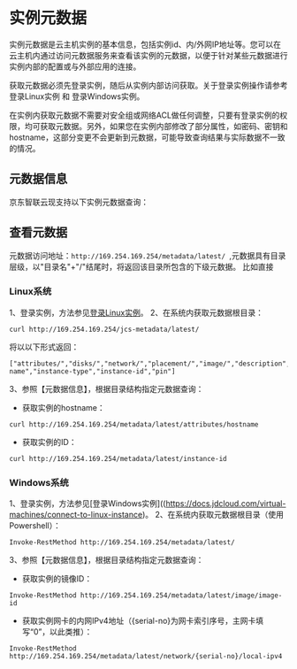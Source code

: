 # 实例元数据

实例元数据是云主机实例的基本信息，包括实例id、内/外网IP地址等。您可以在云主机内通过访问元数据服务来查看该实例的元数据，以便于针对某些元数据进行实例内部的配置或与外部应用的连接。

获取元数据必须先登录实例，随后从实例内部访问获取。关于登录实例操作请参考 登录Linux实例 和 登录Windows实例。

在实例内获取元数据不需要对安全组或网络ACL做任何调整，只要有登录实例的权限，均可获取元数据。另外，如果您在实例内部修改了部分属性，如密码、密钥和hostname，这部分变更不会更新到元数据，可能导致查询结果与实际数据不一致的情况。

## 元数据信息
京东智联云现支持以下实例元数据查询：


## 查看元数据
元数据访问地址：`http://169.254.169.254/metadata/latest/ `,元数据具有目录层级，以"目录名"+"/"结尾时，将返回该目录所包含的下级元数据。
比如直接

### Linux系统

1、登录实例，方法参见[登录Linux实例](https://docs.jdcloud.com/virtual-machines/connect-to-linux-instance)。
2、在系统内获取元数据根目录：
```
curl http://169.254.169.254/jcs-metadata/latest/
```
将以以下形式返回：
```
["attributes/","disks/","network/","placement/","image/","description","instance-name","instance-type","instance-id","pin"]
```
3、参照【元数据信息】，根据目录结构指定元数据查询：
* 获取实例的hostname：
```
curl http://169.254.169.254/metadata/latest/attributes/hostname
```
* 获取实例的ID：
```
curl http://169.254.169.254/metadata/latest/instance-id
```

### Windows系统

1、登录实例，方法参见[登录Windows实例]((https://docs.jdcloud.com/virtual-machines/connect-to-linux-instance)。
2、在系统内获取元数据根目录（使用Powershell）：
```
Invoke-RestMethod http://169.254.169.254/metadata/latest/
```
3、参照【元数据信息】，根据目录结构指定元数据查询：
* 获取实例的镜像ID：
```
Invoke-RestMethod http://169.254.169.254/metadata/latest/image/image-id
```
* 获取实例网卡的内网IPv4地址（{serial-no}为网卡索引序号，主网卡填写“0”，以此类推）：
```
Invoke-RestMethod http://169.254.169.254/metadata/latest/network/{serial-no}/local-ipv4
```

